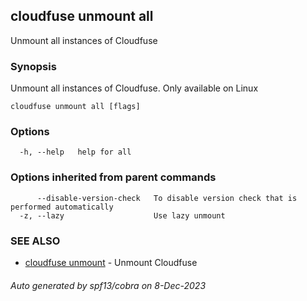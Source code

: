 ## cloudfuse unmount all

Unmount all instances of Cloudfuse

### Synopsis

Unmount all instances of Cloudfuse. Only available on Linux

```
cloudfuse unmount all [flags]
```

### Options

```
  -h, --help   help for all
```

### Options inherited from parent commands

```
      --disable-version-check   To disable version check that is performed automatically
  -z, --lazy                    Use lazy unmount
```

### SEE ALSO

* [cloudfuse unmount](cloudfuse_unmount.md)	 - Unmount Cloudfuse

###### Auto generated by spf13/cobra on 8-Dec-2023
